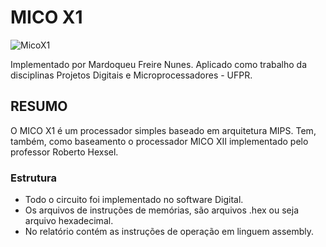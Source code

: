 # MICO X1
![MicoX1](https://user-images.githubusercontent.com/106790959/226206023-23f35f4e-0f8f-455e-98ec-6c080f4bbaa0.png)

Implementado por Mardoqueu Freire Nunes.
Aplicado como trabalho da disciplinas Projetos Digitais e Microprocessadores - UFPR.

## RESUMO
O MICO X1 é um processador simples baseado em arquitetura MIPS. Tem, também, como baseamento o processador MICO XII implementado pelo professor Roberto Hexsel.

### Estrutura
- Todo o circuito foi implementado no software Digital.
- Os arquivos de instruções de memórias, são arquivos .hex ou seja arquivo hexadecimal.
- No relatório contém as instruções de operação em linguem assembly.
 
